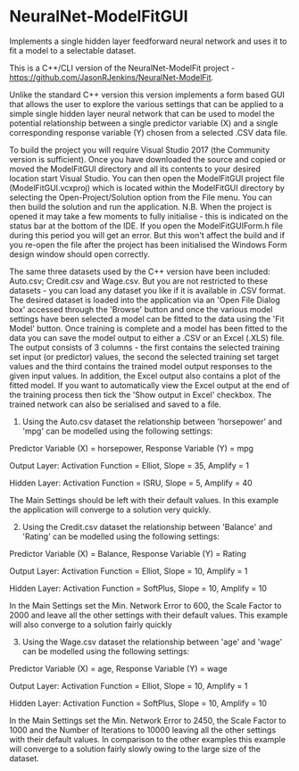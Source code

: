 # NeuralNet-ModelFitGUI
Implements a single hidden layer feedforward neural network and uses it to fit a model to a selectable dataset.

This is a C++/CLI version of the NeuralNet-ModelFit project - https://github.com/JasonRJenkins/NeuralNet-ModelFit.

Unlike the standard C++ version this version implements a form based GUI that allows the user to explore the various settings that can be applied to a simple single hidden layer neural network that can be used to model the potential relationship between a single predictor variable (X) and a single corresponding response variable (Y) chosen from a selected .CSV data file.

To build the project you will require Visual Studio 2017 (the Community version is sufficient).  Once you have downloaded the source and copied or moved the ModelFitGUI directory and all its contents to your desired location start Visual Studio. You can then open the ModelFitGUI project file (ModelFitGUI.vcxproj) which is located within the ModelFitGUI directory by selecting the Open-Project/Solution option from the File menu. You can then build the solution and run the application. N.B. When the project is opened it may take a few moments to fully initialise - this is indicated on the status bar at the bottom of the IDE. If you open the ModelFitGUIForm.h file during this period you will get an error. But this won't affect the build and if you re-open the file after the project has been initialised the Windows Form design window should open correctly.

The same three datasets used by the C++ version have been included: Auto.csv; Credit.csv and Wage.csv. But you are not restricted to these datasets - you can load any dataset you like if it is available in .CSV format. The desired dataset is loaded into the application via an 'Open File Dialog box' accessed through the 'Browse' button and once the various model settings have been selected a model can be fitted to the data using the 'Fit Model' button.  Once training is complete and a model has been fitted to the data you can save the model output to either a .CSV or an Excel (.XLS) file. The output consists of 3 columns - the first contains the selected training set input (or predictor) values, the second the selected training set target values and the third contains the trained model output responses to the given input values. In addition, the Excel output also contains a plot of the fitted model. If you want to automatically view the Excel output at the end of the training process then tick the 'Show output in Excel' checkbox. The trained network can also be serialised and saved to a file.

1) Using the Auto.csv dataset the relationship between 'horsepower' and 'mpg' can be modelled using the following settings:

Predictor Variable (X) = horsepower, Response Variable (Y) = mpg

Output Layer: Activation Function = Elliot, Slope = 35, Amplify = 1

Hidden Layer: Activation Function = ISRU, Slope = 5, Amplify = 40

The Main Settings should be left with their default values. In this example the application will converge to a solution very quickly.

2) Using the Credit.csv dataset the relationship between 'Balance' and 'Rating' can be modelled using the following settings:

Predictor Variable (X) = Balance, Response Variable (Y) = Rating

Output Layer: Activation Function = Elliot, Slope = 10, Amplify = 1

Hidden Layer: Activation Function = SoftPlus, Slope = 10, Amplify = 10

In the Main Settings set the Min. Network Error to 600, the Scale Factor to 2000 and leave all the other settings with their default values. This example will also converge to a solution fairly quickly

3) Using the Wage.csv dataset the relationship between 'age' and 'wage' can be modelled using the following settings:

Predictor Variable (X) = age, Response Variable (Y) = wage

Output Layer: Activation Function = Elliot, Slope = 10, Amplify = 1

Hidden Layer: Activation Function = SoftPlus, Slope = 10, Amplify = 10

In the Main Settings set the Min. Network Error to 2450, the Scale Factor to 1000 and the Number of Iterations to 10000 leaving all the other settings with their default values. In comparison to the other examples this example will converge to a solution fairly slowly owing to the large size of the dataset.
